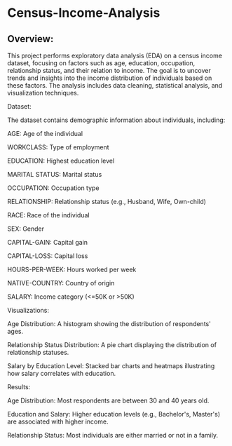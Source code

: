 # Census-Income-Analysis

## Overview:

This project performs exploratory data analysis (EDA) on a census income dataset, focusing on factors such as age, education, occupation, relationship status, and their relation to income. The goal is to uncover trends and insights into the income distribution of individuals based on these factors. The analysis includes data cleaning, statistical analysis, and visualization techniques.


Dataset:

The dataset contains demographic information about individuals, including:

AGE: Age of the individual

WORKCLASS: Type of employment

EDUCATION: Highest education level

MARITAL STATUS: Marital status

OCCUPATION: Occupation type

RELATIONSHIP: Relationship status (e.g., Husband, Wife, Own-child)

RACE: Race of the individual

SEX: Gender

CAPITAL-GAIN: Capital gain

CAPITAL-LOSS: Capital loss

HOURS-PER-WEEK: Hours worked per week

NATIVE-COUNTRY: Country of origin

SALARY: Income category (<=50K or >50K)


Visualizations:

Age Distribution: A histogram showing the distribution of respondents' ages.

Relationship Status Distribution: A pie chart displaying the distribution of relationship statuses.

Salary by Education Level: Stacked bar charts and heatmaps illustrating how salary correlates with education.



Results:

Age Distribution: Most respondents are between 30 and 40 years old.

Education and Salary: Higher education levels (e.g., Bachelor's, Master's) are associated with higher income.

Relationship Status: Most individuals are either married or not in a family.

